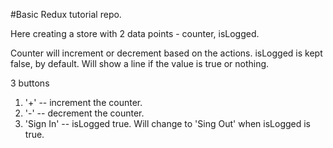 #Basic Redux tutorial repo.

Here creating a store with 2 data points - counter, isLogged.

Counter will increment or decrement based on the actions.
isLogged is kept false, by default. Will show a line if the value is true or nothing.

3 buttons
1. '+' -- increment the counter.
2. '-' -- decrement the counter.
3. 'Sign In' -- isLogged true. Will change to 'Sing Out' when isLogged is true.
